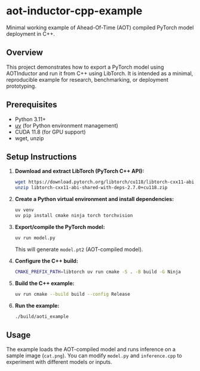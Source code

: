 # aot-inductor-cpp-example

Minimal working example of Ahead-Of-Time (AOT) compiled PyTorch model deployment in C++.

## Overview
This project demonstrates how to export a PyTorch model using AOTInductor and run it from C++ using LibTorch. It is intended as a minimal, reproducible example for research, benchmarking, or deployment prototyping.

## Prerequisites
- Python 3.11+
- [uv](https://github.com/astral-sh/uv) (for Python environment management)
- CUDA 11.8 (for GPU support)
- wget, unzip

## Setup Instructions

1. **Download and extract LibTorch (PyTorch C++ API):**
   ```bash
   wget https://download.pytorch.org/libtorch/cu118/libtorch-cxx11-abi-shared-with-deps-2.7.0%2Bcu118.zip
   unzip libtorch-cxx11-abi-shared-with-deps-2.7.0+cu118.zip
   ```

2. **Create a Python virtual environment and install dependencies:**
   ```bash
   uv venv
   uv pip install cmake ninja torch torchvision
   ```

3. **Export/compile the PyTorch model:**
   ```bash
   uv run model.py
   ```
   This will generate `model.pt2` (AOT-compiled model).

4. **Configure the C++ build:**
   ```bash
   CMAKE_PREFIX_PATH=libtorch uv run cmake -S . -B build -G Ninja
   ```

5. **Build the C++ example:**
   ```bash
   uv run cmake --build build --config Release
   ```

6. **Run the example:**
   ```bash
   ./build/aoti_example
   ```

## Usage
The example loads the AOT-compiled model and runs inference on a sample image (`cat.png`). You can modify `model.py` and `inference.cpp` to experiment with different models or inputs.

